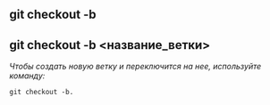 ## **git checkout -b**

## git checkout -b <название_ветки>

*Чтобы создать новую ветку и переключится на нее, используйте команду:*

```bash-
git checkout -b.
```
